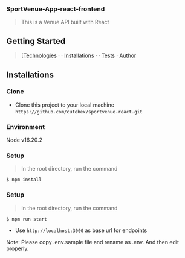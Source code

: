 ### SportVenue-App-react-frontend


> This is a Venue API built with React

## Getting Started

> [[Technologies](#technologies-used) &middot;  &middot; [Installations](#installations) &middot; &middot; [Tests](#tests) &middot; [Author](#author)


## Installations

### Clone

- Clone this project to your local machine `https://github.com/cutebex/sportvenue-react.git`

### Environment
Node v16.20.2

### Setup
  > In the root directory, run the command
  ```shell
  $ npm install
  ```

### Setup
  > In the root directory, run the command
  ```shell
  $ npm run start
  ```


  - Use `http://localhost:3000` as base url for endpoints

Note: Please copy .env.sample file and rename as .env. And then edit properly.
